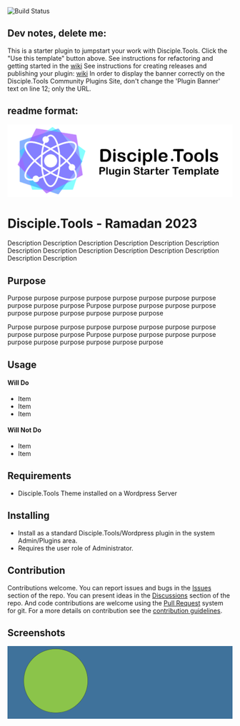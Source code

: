 ![Build Status](https://github.com/Pray4Movement/ramadan-2023/actions/workflows/ci.yml/badge.svg?branch=master)
## Dev notes, delete me:
This is a starter plugin to jumpstart your work with Disciple.Tools.
Click the "Use this template" button above.
See instructions for refactoring and getting started in the [wiki](https://github.com/Pray4Movement/ramadan-2023/wiki)
See instructions for creating releases and publishing your plugin: [wiki](https://github.com/Pray4Movement/ramadan-2023/wiki)
In order to display the banner correctly on the Disciple.Tools Community Plugins Site, don't change the 'Plugin Banner' text on line 12; only the URL.

## readme format:

![Plugin Banner](https://raw.githubusercontent.com/Pray4Movement/ramadan-2023/b30402d97895e3f911efcb47fb8f29ccd1eb92e5/documentation/banner.png)

# Disciple.Tools - Ramadan 2023

Description Description Description Description Description Description Description
Description Description Description Description Description Description Description

## Purpose

Purpose purpose purpose purpose purpose purpose purpose purpose purpose purpose purpose
Purpose purpose purpose purpose purpose purpose purpose purpose purpose purpose purpose

Purpose purpose purpose purpose purpose purpose purpose purpose purpose purpose purpose
Purpose purpose purpose purpose purpose purpose purpose purpose purpose purpose purpose

## Usage

#### Will Do

- Item
- Item
- Item

#### Will Not Do

- Item
- Item

## Requirements

- Disciple.Tools Theme installed on a Wordpress Server

## Installing

- Install as a standard Disciple.Tools/Wordpress plugin in the system Admin/Plugins area.
- Requires the user role of Administrator.

## Contribution

Contributions welcome. You can report issues and bugs in the
[Issues](https://github.com/Pray4Movement/ramadan-2023/issues) section of the repo. You can present ideas
in the [Discussions](https://github.com/Pray4Movement/ramadan-2023/discussions) section of the repo. And
code contributions are welcome using the [Pull Request](https://github.com/Pray4Movement/ramadan-2023/pulls)
system for git. For a more details on contribution see the
[contribution guidelines](https://github.com/Pray4Movement/ramadan-2023/blob/master/CONTRIBUTING.md).


## Screenshots

![screenshot](documentation/community/starter-banners/banner-blue-green.png)
